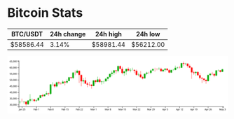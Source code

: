 # Bitcoin Stats

BTC/USDT|24h change|24h high|24h low|
|---|---|---|---|
|$58586.44|3.14%|$58981.44|$56212.00|

<img src="./chart.svg">
